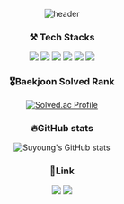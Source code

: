<!--### Hi there I'm Suyoung Yun👋


**Suyoung225/Suyoung225** is a ✨ _special_ ✨ repository because its `README.md` (this file) appears on your GitHub profile.

Here are some ideas to get you started:

- 🔭 I’m currently working on ...
- 🌱 I’m currently learning 
- 👯 I’m looking to collaborate on ...
- 🤔 I’m looking for help with ...
- 💬 Ask me about ...
- 📫 How to reach me: ...
- 😄 Pronouns: ...

-->

<div align=center> 
  
![header](https://capsule-render.vercel.app/api?type=wave&color=timeGradient&height=300&section=header&text=Suyoung's%20Github&fontSize=90)

 ### ⚒ Tech Stacks
<img src ="https://img.shields.io/badge/Spring-6DB33F?style=flat-square&logo=Spring&logoColor=white"/></a>
<img src="https://img.shields.io/badge/Java-007396?style=flat-square&logo=JAVA&logoColor=white"></a>
<img src ="https://img.shields.io/badge/Python-3776AB?style=flat-square&logo=Python&logoColor=white"/></a> 
<img src ="https://img.shields.io/badge/Redis-DC382D?style=flat-square&logo=Redis&logoColor=white"/></a> 
<img src="https://img.shields.io/badge/MySQL-4479A1?style=flat-square&logo=MySQL&logoColor=white"/>
<img src ="https://img.shields.io/badge/Amazon AWS-232F3E?style=flat-square&logo=Amazon AWS&logoColor=white"/></a>


 ### 🎖Baekjoon Solved Rank
  
[![Solved.ac Profile](http://mazassumnida.wtf/api/v2/generate_badge?boj=8904su)](https://solved.ac/8904su/)

 ### 🔥GitHub stats
 
![Suyoung's GitHub stats](https://github-readme-stats.vercel.app/api?username=Suyoung225&show_icons=true&theme=radical)

 ### 🔗Link
<a href="https://dev-daybyday.tistory.com"><img src="https://img.shields.io/badge/My Blog-000000?style=flat-square&logo=Tistory&logoColor=white"/></a>     <a href="mailto:8904su@gmail.com"><img src="https://img.shields.io/badge/Gmail-EA4335?style=flat-square&logo=Gmail&logoColor=white&link=mailto:8904su@gmail.com"/></a></p>
  
  

</div>
 
<!--

![Suyoung's GitHub stats](https://github-readme-stats.vercel.app/api?username=Suyoung225&show_icons=true&theme=radical)

## Tech Stacks
<img src ="https://img.shields.io/badge/Spring-6DB33F?style=flat-square&logo=Spring&logoColor=white"/></a>
<img src="https://img.shields.io/badge/java-007396?style=flat-square&logo=java&logoColor=white"></a>
<img src="https://img.shields.io/badge/MySQL-4479A1?style=flat-squaree&logo=MySQL&logoColor=white"/>
<img src ="https://img.shields.io/badge/Python-3776AB?style=flat-square&logo=Python&logoColor=white"/></a> 

<img src ="https://img.shields.io/badge/Spring Boot-6DB33F?style=flat-square&logo=Spring Boot&logoColor=white"/></a>
<img src ="https://img.shields.io/badge/MySQL-4479A1?style=flat-square&logo=MySQL&logoColor=white"/></a>
<img src ="https://img.shields.io/badge/Amazon AWS-232F3E?style=flat-square&logo=Amazon AWS&logoColor=white"/></a>
<img src ="https://img.shields.io/badge/Docker-2496ED?style=flat-square&logo=Docker&logoColor=white"/></a>

<img src ="https://img.shields.io/badge/Thymeleaf-005F0F?style=flat-square&logo=Thymeleaf&logoColor=white"/></a>
<img src ="https://img.shields.io/badge/Redis-DC382D?style=flat-square&logo=Redis&logoColor=white"/></a> 

<img src ="https://img.shields.io/badge/Flask-000000?style=flat-square&logo=Flask&logoColor=white"/></a>
<img src ="https://img.shields.io/badge/R-276DC3?style=flat-square&logo=R&logoColor=white"/></a>
<img src ="https://img.shields.io/badge/Python-3776AB?style=flat-square&logo=Python&logoColor=white"/></a> 

<img src ="https://img.shields.io/badge/C-A8B9CC?style=flat-square&logo=C&logoColor=white"/></a>
<img src ="https://img.shields.io/badge/C++-00599C?style=flat-square&logo=C++&logoColor=white"/></a>
<img src ="https://img.shields.io/badge/C Sharp-239120?style=flat-square&logo=C#&logoColor=white"/></a> 


<img src ="https://img.shields.io/badge/JavaScript-F7DF1E?style=flat-square&logo=JavaScript&logoColor=white"/></a>
<img src ="https://img.shields.io/badge/HTML5-E34F26?style=flat-square&logo=HTML5&logoColor=white"/></a>
<img src ="https://img.shields.io/badge/CSS3-1572B6?style=flat-square&logo=CSS3&logoColor=white"/></a>


## My Blog
<a href="[url]"><img src="https://img.shields.io/badge/Daily Dev-000000?style=flat-square&logo=Tistory&logoColor=white&link=[[https://dev-daybyday.tistory.com](https://dev-daybyday.tistory.com/)]"/></a>

-->

